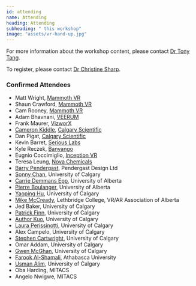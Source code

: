 ```yaml
---
id: attending
name: Attending
heading: Attending
subheading: " this workshop"
image: "assets/vr-hand-up.jpg"
---
```


For more information about the workshop content, please contact [Dr Tony Tang](http://hcitang.github.io).

To register, please contact [Dr Christine Sharp](mailto:cesharp@ucalgary.ca).

### Confirmed Attendees
* Matt Wright, [Mammoth VR](http://www.mammothvr.com/)
* Shaun Crawford, [Mammoth VR](http://www.mammothvr.com/)
* Cam Rooney, [Mammoth VR](http://www.mammothvr.com/)
* Adam Bhavnani, [VEERUM](https://veerum.com/)
* Frank Maurer, [VizworX](http://vizworx.com/)
* [Cameron Kiddle](http://pages.cpsc.ucalgary.ca/~kiddlec/), [Calgary Scientific](http://www.calgaryscientific.com)
* Dan Pigat, [Calgary Scientific](http://www.calgaryscientific.com)
* Kevin Barret, [Serious Labs](http://seriouslabs.com)
* Kyle Reczek, [Banyango](http://www.banyango.com)
* Eugnio Coccimiglio, [Inception VR](http://inceptionvrinc.com)
* Teresa Leung, [Nova Chemicals](http://novachem.com)
* [Barry Pendergast](http://www.barrypendergast.jspeer.com/Pendergast_Design_Ltd/About_Me.html), Pendergast Design Ltd
* [Sonny Chan](http://vt2.cpsc.ucalgary.ca/), University of Calgary
* [Carrie Demmans Epp](http://www.cdemmansepp.com/), University of Alberta
* [Pierre Boulanger](https://webdocs.cs.ualberta.ca/~pierreb/), University of Alberta
* [Yaoping Hu](https://www.ucalgary.ca/huy/), University of Calgary
* [Mike McCready](https://twitter.com/mikemccready), Lethbridge College, VR/AR Association of Alberta
* Jed Baker, University of Calgary
* [Patrick Finn](http://drpatrickfinn.com/), University of Calgary
* [Author Kuo](https://www.ucalgary.ca/research/scholars/kuo-arthur), University of Calgary
* [Laura Perissinotti](https://www.linkedin.com/in/lauraperissinotti/), University of Calgary
* Alex Campelo, University of Calgary
* [Stephen Cartwright](http://ucalgaryreservoirsimulation.ca/our-people/staff/stephen-cartwright/), University of Calgary
* Omar Addam, University of Calgary
* [Gwen McGhan](http://nursing.ucalgary.ca/nursing_info/profiles/gwen-mcghan), University of Calgary
* [Farook Al-Shamali](http://science.athabascau.ca/staff-pages/farooka/), Athabasca University
* [Usman Alim](http://pages.cpsc.ucalgary.ca/~ualim/), University of Calgary
* Oba Harding, MITACS
* Angelo Nwigwe, MITACS